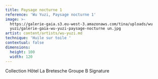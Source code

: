 ```yaml
---
title: Paysage nocturne 1
reference: 'Wu Yuzi, Paysage nocturne 1'
image: >-
  https://galerie-gaia.s3.eu-west-3.amazonaws.com/tina/uploads/wu
  yuzi/galerie-gaia-wu-yuzi-paysage-nocturne un.jpg
artist: content/artists/wu-yuzi.md
technique: 'Huile sur toile '
contextual: false
dimensions:
  height: 100
  width: 120
---
```


Collection Hôtel La Bretesche Groupe B Signature
